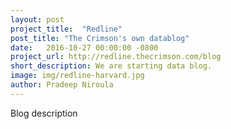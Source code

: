 ```yaml
---
layout: post
project_title:  "Redline"
post_title: "The Crimson's own datablog"
date:   2016-10-27 00:00:00 -0800
project_url: http://redline.thecrimson.com/blog
short_description: We are starting data blog. 
image: img/redline-harvard.jpg
author: Pradeep Niroula
--- 
```


Blog description